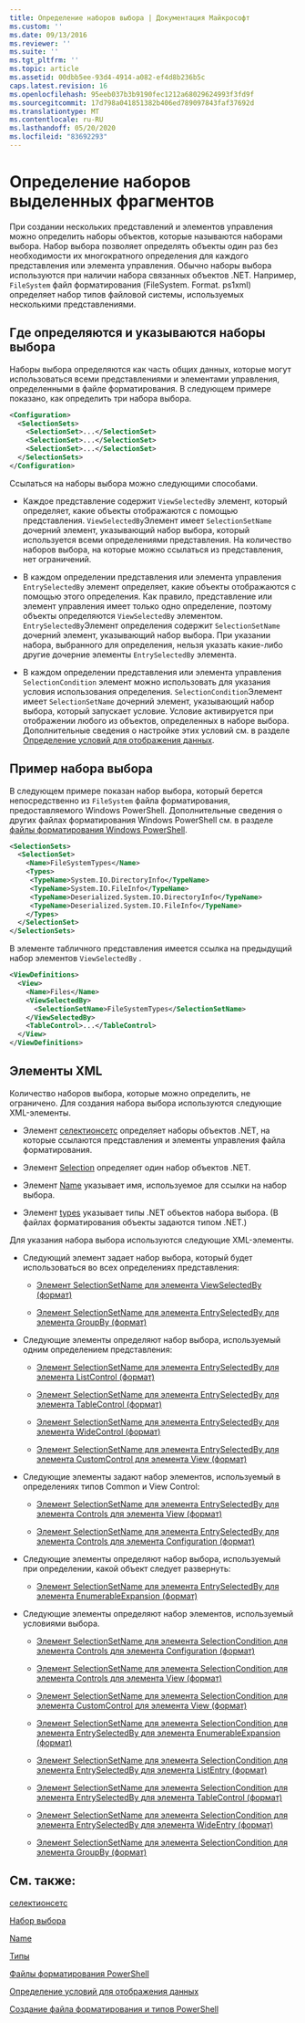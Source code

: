 ```yaml
---
title: Определение наборов выбора | Документация Майкрософт
ms.custom: ''
ms.date: 09/13/2016
ms.reviewer: ''
ms.suite: ''
ms.tgt_pltfrm: ''
ms.topic: article
ms.assetid: 00dbb5ee-93d4-4914-a082-ef4d8b236b5c
caps.latest.revision: 16
ms.openlocfilehash: 95eeb037b3b9190fec1212a68029624993f3fd9f
ms.sourcegitcommit: 17d798a041851382b406ed789097843faf37692d
ms.translationtype: MT
ms.contentlocale: ru-RU
ms.lasthandoff: 05/20/2020
ms.locfileid: "83692293"
---
```

# <a name="defining-selection-sets"></a>Определение наборов выделенных фрагментов

При создании нескольких представлений и элементов управления можно определить наборы объектов, которые называются наборами выбора. Набор выбора позволяет определять объекты один раз без необходимости их многократного определения для каждого представления или элемента управления. Обычно наборы выбора используются при наличии набора связанных объектов .NET. Например, `FileSystem` файл форматирования (FileSystem. Format. ps1xml) определяет набор типов файловой системы, используемых несколькими представлениями.

## <a name="where-selection-sets-are-defined-and-referenced"></a>Где определяются и указываются наборы выбора

Наборы выбора определяются как часть общих данных, которые могут использоваться всеми представлениями и элементами управления, определенными в файле форматирования. В следующем примере показано, как определить три набора выбора.

```xml
<Configuration>
  <SelectionSets>
    <SelectionSet>...</SelectionSet>
    <SelectionSet>...</SelectionSet>
    <SelectionSet>...</SelectionSet>
  </SelectionSets>
</Configuration>
```

Ссылаться на наборы выбора можно следующими способами.

- Каждое представление содержит `ViewSelectedBy` элемент, который определяет, какие объекты отображаются с помощью представления. `ViewSelectedBy`Элемент имеет `SelectionSetName` дочерний элемент, указывающий набор выбора, который используется всеми определениями представления. На количество наборов выбора, на которые можно ссылаться из представления, нет ограничений.

- В каждом определении представления или элемента управления `EntrySelectedBy` элемент определяет, какие объекты отображаются с помощью этого определения. Как правило, представление или элемент управления имеет только одно определение, поэтому объекты определяются `ViewSelectedBy` элементом. `EntrySelectedBy`Элемент определения содержит `SelectionSetName` дочерний элемент, указывающий набор выбора. При указании набора, выбранного для определения, нельзя указать какие-либо другие дочерние элементы `EntrySelectedBy` элемента.

- В каждом определении представления или элемента управления `SelectionCondition` элемент можно использовать для указания условия использования определения. `SelectionCondition`Элемент имеет `SelectionSetName` дочерний элемент, указывающий набор выбора, который запускает условие. Условие активируется при отображении любого из объектов, определенных в наборе выбора. Дополнительные сведения о настройке этих условий см. в разделе [Определение условий для отображения данных](./defining-conditions-for-displaying-data.md).

## <a name="selection-set-example"></a>Пример набора выбора

В следующем примере показан набор выбора, который берется непосредственно из `FileSystem` файла форматирования, предоставляемого Windows PowerShell. Дополнительные сведения о других файлах форматирования Windows PowerShell см. в разделе [файлы форматирования Windows PowerShell](./powershell-formatting-files.md).

```xml
<SelectionSets>
  <SelectionSet>
    <Name>FileSystemTypes</Name>
    <Types>
     <TypeName>System.IO.DirectoryInfo</TypeName>
     <TypeName>System.IO.FileInfo</TypeName>
     <TypeName>Deserialized.System.IO.DirectoryInfo</TypeName>
     <TypeName>Deserialized.System.IO.FileInfo</TypeName>
    </Types>
  </SelectionSet>
</SelectionSets>
```

В элементе табличного представления имеется ссылка на предыдущий набор элементов `ViewSelectedBy` .

```xml
<ViewDefinitions>
  <View>
    <Name>Files</Name>
    <ViewSelectedBy>
      <SelectionSetName>FileSystemTypes</SelectionSetName>
    </ViewSelectedBy>
    <TableControl>...</TableControl>
  </View>
</ViewDefinitions>

```

## <a name="xml-elements"></a>Элементы XML

 Количество наборов выбора, которые можно определить, не ограничено. Для создания набора выбора используются следующие XML-элементы.

- Элемент [селектионсетс](./selectionsets-element-format.md) определяет наборы объектов .NET, на которые ссылаются представления и элементы управления файла форматирования.

- Элемент [Selection](./selectionset-element-format.md) определяет один набор объектов .NET.

- Элемент [Name](./name-element-for-selectionset-format.md) указывает имя, используемое для ссылки на набор выбора.

- Элемент [types](./types-element-for-selectionset-format.md) указывает типы .NET объектов набора выбора. (В файлах форматирования объекты задаются типом .NET.)

 Для указания набора выбора используются следующие XML-элементы.

- Следующий элемент задает набор выбора, который будет использоваться во всех определениях представления:

  - [Элемент SelectionSetName для элемента ViewSelectedBy (формат)](./selectionsetname-element-for-viewselectedby-format.md)

  - [Элемент SelectionSetName для элемента EntrySelectedBy для элемента GroupBy (формат)](./selectionsetname-element-for-entryselectedby-for-groupby-format.md)

- Следующие элементы определяют набор выбора, используемый одним определением представления:

  - [Элемент SelectionSetName для элемента EntrySelectedBy для элемента ListControl (формат)](./selectionsetname-element-for-entryselectedby-for-listcontrol-format.md)

  - [Элемент SelectionSetName для элемента EntrySelectedBy для элемента TableControl (формат)](./selectionsetname-element-for-entryselectedby-for-tablecontrol-format.md)

  - [Элемент SelectionSetName для элемента EntrySelectedBy для элемента WideControl (формат)](./selectionsetname-element-for-entryselectedby-for-widecontrol-format.md)

  - [Элемент SelectionSetName для элемента EntrySelectedBy для элемента CustomControl для элемента View (формат)](./selectionsetname-element-for-entryselectedby-for-customcontrol-for-view-format.md)

- Следующие элементы задают набор элементов, используемый в определениях типов Common и View Control:

  - [Элемент SelectionSetName для элемента EntrySelectedBy для элемента Controls для элемента View (формат)](./selectionsetname-element-for-entryselectedby-for-controls-for-view-format.md)

  - [Элемент SelectionSetName для элемента EntrySelectedBy для элемента Controls для элемента Configuration (формат)](./selectionsetname-element-for-entryselectedby-for-controls-for-configuration-format.md)

- Следующие элементы определяют набор выбора, используемый при определении, какой объект следует развернуть:

  - [Элемент SelectionSetName для элемента EntrySelectedBy для элемента EnumerableExpansion (формат)](./selectionsetname-element-for-entryselectedby-for-enumerableexpansion-format.md)

- Следующие элементы определяют набор элементов, используемый условиями выбора.

  - [Элемент SelectionSetName для элемента SelectionCondition для элемента Controls для элемента Configuration (формат)](./selectionsetname-element-for-selectioncondition-for-controls-for-configuration-format.md)

  - [Элемент SelectionSetName для элемента SelectionCondition для элемента Controls для элемента View (формат)](./selectionsetname-element-for-selectioncondition-for-controls-for-view-format.md)

  - [Элемент SelectionSetName для элемента SelectionCondition для элемента CustomControl для элемента View (формат)](./selectionsetname-element-for-selectioncondition-for-customcontrol-for-view-format.md)

  - [Элемент SelectionSetName для элемента SelectionCondition для элемента EntrySelectedBy для элемента EnumerableExpansion (формат)](./selectionsetname-element-for-selectioncondition-for-entryselectedby-for-enumerableexpansion-format.md)

  - [Элемент SelectionSetName для элемента SelectionCondition для элемента EntrySelectedBy для элемента ListEntry (формат)](./selectionsetname-element-for-selectioncondition-for-entryselectedby-for-listentry-format.md)

  - [Элемент SelectionSetName для элемента SelectionCondition для элемента EntrySelectedBy для элемента TableControl (формат)](./selectionsetname-element-for-selectioncondition-for-entryselectedby-for-tablecontrol-format.md)

  - [Элемент SelectionSetName для элемента SelectionCondition для элемента EntrySelectedBy для элемента WideEntry (формат)](./selectionsetname-element-for-selectioncondition-for-entryselectedby-for-wideentry-format.md)

  - [Элемент SelectionSetName для элемента SelectionCondition для элемента GroupBy (формат)](./selectionsetname-element-for-selectioncondition-for-groupby-format.md)

## <a name="see-also"></a>См. также:

[селектионсетс](./selectionsets-element-format.md)

[Набор выбора](./selectionset-element-format.md)

[Name](./name-element-for-selectionset-format.md)

[Типы](./types-element-for-selectionset-format.md)

[Файлы форматирования PowerShell](./powershell-formatting-files.md)

[Определение условий для отображения данных](./defining-conditions-for-displaying-data.md)

[Создание файла форматирования и типов PowerShell](./writing-a-powershell-formatting-file.md)

